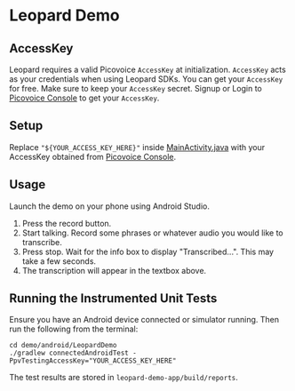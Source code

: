 # Leopard Demo

## AccessKey

Leopard requires a valid Picovoice `AccessKey` at initialization. `AccessKey` acts as your credentials when using Leopard SDKs.
You can get your `AccessKey` for free. Make sure to keep your `AccessKey` secret. 
Signup or Login to [Picovoice Console](https://console.picovoice.ai/) to get your `AccessKey`.

## Setup

Replace `"${YOUR_ACCESS_KEY_HERE}"` inside [MainActivity.java](leopard-demo-app/src/main/java/ai/picovoice/leoparddemo/MainActivity.java)
with your AccessKey obtained from [Picovoice Console](https://picovoice.ai/console/).

## Usage

Launch the demo on your phone using Android Studio.

1. Press the record button.
2. Start talking. Record some phrases or whatever audio you would like to transcribe.
3. Press stop. Wait for the info box to display "Transcribed...". This may take a few seconds.
4. The transcription will appear in the textbox above.

## Running the Instrumented Unit Tests

Ensure you have an Android device connected or simulator running. Then run the following from the terminal:

```console
cd demo/android/LeopardDemo
./gradlew connectedAndroidTest -PpvTestingAccessKey="YOUR_ACCESS_KEY_HERE"
```

The test results are stored in `leopard-demo-app/build/reports`.
